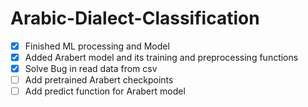 # Arabic-Dialect-Classification

- [x] Finished ML processing and Model
- [X] Added Arabert model and its training and preprocessing functions
- [X] Solve Bug in read data from csv
- [ ] Add pretrained Arabert checkpoints
- [ ] Add predict function for Arabert model